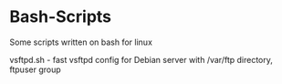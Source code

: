 Bash-Scripts
============

Some scripts written on bash for linux

vsftpd.sh - fast vsftpd config for Debian server with /var/ftp directory, ftpuser group
